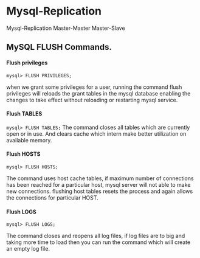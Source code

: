 # Mysql-Replication
Mysql-Replication Master-Master Master-Slave


## MySQL FLUSH Commands.


#### Flush privileges


``` mysql> FLUSH PRIVILEGES; ```

when we grant some privileges for a user, running the command flush privileges will reloads the grant tables in the mysql database enabling the changes to take effect without reloading or restarting mysql service.


#### Flush TABLES

``` mysql> FLUSH TABLES; ```
The command closes all tables which are currently open or in use. And clears cache which intern make better utilization on available memory.


#### Flush HOSTS

``` mysql> FLUSH HOSTS; ```

The command uses host cache tables, if maximum number of connections has been reached for a particular host, mysql server will not able to make new connections. flushing host tables resets the process and again allows the connections for particular HOST.


#### Flush LOGS

``` mysql> FLUSH LOGS; ```

The command closes and reopens all log files, if log files are to big and taking more time to load then you can run the command which will create an empty log file.

